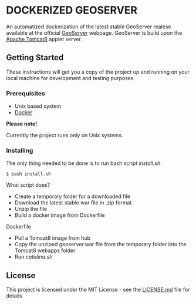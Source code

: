 # DOCKERIZED GEOSERVER

An automatized dockerization of the latest stable GeoServer realese available at the official [GeoServer](http://geoserver.org/release/stable/) webpage.
GeoServer is build upon the [Apache Tomcat8](https://tomcat.apache.org/) applet server.

## Getting Started

These instructions will get you a copy of the project up and running on your local machine for development and testing purposes.

### Prerequisites

* Unix based system
* [Docker](https://www.docker.com/)

**Please note!**

Currently the project runs only on Unix systems.

### Installing

The only thing needed to be done is to run bash script *install.sh*.

```
$ bash install.sh
```

What script does?

* Create a temporary folder for a downloaded file
* Download the latest stable war file in .zip format 
* Unzip the file
* Build a docker image from Dockerfile

Dockerfile

* Pull a Tomcat8 image from hub
* Copy the unziped geoserver.war file from the temporary folder into the Tomcat8 webapps folder
* Run *catalina.sh*  

## License

This project is licensed under the MIT License - see the [LICENSE.md](LICENSE.md) file for details

